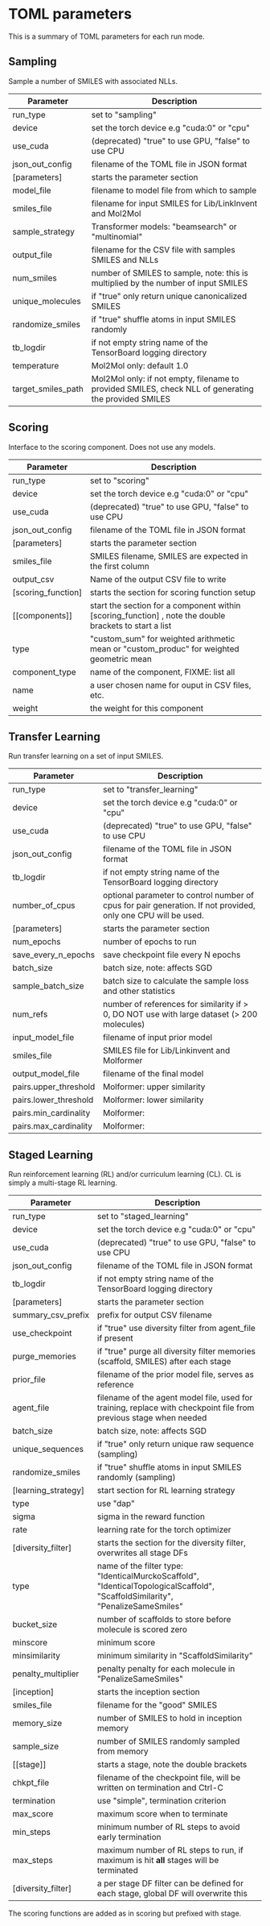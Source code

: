 # TOML parameters

This is a summary of TOML parameters for each run mode.

## Sampling

Sample a number of SMILES with associated NLLs.


| Parameter          | Description                                                                                          |
|--------------------|------------------------------------------------------------------------------------------------------|
| run\_type          | set to "sampling"                                                                                    |
| device             | set the torch device e.g "cuda:0" or "cpu"                                                           |
| use\_cuda          | (deprecated) "true" to use GPU, "false" to use CPU                                                   |
| json\_out\_config    | filename of the TOML file in JSON format                                                             |
| [parameters]       | starts the parameter section                                                                         |
| model\_file        | filename to model file from which to sample                                                          |
| smiles\_file       | filename for input SMILES for Lib/LinkInvent and Mol2Mol                                            |
| sample\_strategy   | Transformer models: "beamsearch" or "multinomial"                                                    |
| output\_file       | filename for the CSV file with samples SMILES and NLLs                                               |
| num\_smiles        | number of SMILES to sample, note: this is multiplied by the number of input SMILES                   |
| unique\_molecules  | if "true" only return unique canonicalized SMILES                                                    |
| randomize\_smiles  | if "true" shuffle atoms in input SMILES randomly                                                     |
| tb\_logdir         | if not empty string name of the TensorBoard logging directory                                        |
| temperature        | Mol2Mol only: default 1.0                                                                            |
| target\_smiles\_path | Mol2Mol only: if not empty, filename to provided SMILES, check NLL of generating the provided SMILES |


## Scoring

Interface to the scoring component.  Does not use any models.

| Parameter           | Description                                                                                             |
|---------------------|---------------------------------------------------------------------------------------------------------|
| run\_type           | set to "scoring"                                                                                        |
| device              | set the torch device e.g "cuda:0" or "cpu"                                                              |
| use\_cuda           | (deprecated) "true" to use GPU, "false" to use CPU                                                      |
| json\_out\_config   | filename of the TOML file in JSON format                                                                |
| [parameters]        | starts the parameter section                                                                            |
| smiles\_file        | SMILES filename, SMILES are expected in the first column                                                |
| output\_csv         | Name of the output CSV file to write                                                                    |
| [scoring\_function] | starts the section for scoring function setup                                                           |
| [[components]]      | start the section for a component within [scoring\_function] , note the double brackets to start a list |
| type                | "custom\_sum" for weighted arithmetic mean or "custom\_produc" for weighted geometric mean              |
| component\_type     | name of the component, FIXME: list all                                                                  |
| name                | a user chosen name for ouput in CSV files, etc.                                                         |
| weight              | the weight for this component                                                                           |


## Transfer Learning

Run transfer learning on a set of input SMILES.

| Parameter              | Description                                                   |
|------------------------|---------------------------------------------------------------|
| run\_type              | set to "transfer\_learning"                                    |
| device             | set the torch device e.g "cuda:0" or "cpu"                                                             |
| use\_cuda          | (deprecated) "true" to use GPU, "false" to use CPU                                                     |
| json\_out\_config        | filename of the TOML file in JSON format                      |
| tb\_logdir             | if not empty string name of the TensorBoard logging directory |
| number\_of\_cpus       | optional parameter to control number of cpus for pair  generation. If not provided, only one CPU will be used. |
| [parameters]           | starts the parameter section                                  |
| num\_epochs            | number of epochs to run                                       |
| save\_every\_n\_epochs | save checkpoint file every N epochs                           |
| batch\_size            | batch size, note: affects SGD                                 |
| sample\_batch\_size    | batch size to calculate the sample loss and other statistics  |
| num\_refs              | number of references for similarity if > 0, DO NOT use with large dataset (> 200 molecules) |
| input\_model\_file     | filename of input prior model                                 |
| smiles\_file           | SMILES file for Lib/Linkinvent and Molformer                  |
| output\_model\_file     | filename of the final model                                   |
| pairs.upper\_threshold | Molformer: upper similarity                                   |
| pairs.lower\_threshold | Molformer: lower similarity                                   |
| pairs.min\_cardinality | Molformer:                                                    |
| pairs.max\_cardinality | Molformer:                                                    |


## Staged Learning

Run reinforcement learning (RL) and/or curriculum learning (CL).  CL is simply a multi-stage RL learning.

| Parameter            | Description                                                                                                                    |
|----------------------|--------------------------------------------------------------------------------------------------------------------------------|
| run\_type            | set to "staged\_learning"                                                                                                    |
| device               | set the torch device e.g "cuda:0" or "cpu"                                                                                     |
| use\_cuda            | (deprecated) "true" to use GPU, "false" to use CPU                                                                             |
| json\_out\_config    | filename of the TOML file in JSON format                                                                                       |
| tb\_logdir           | if not empty string name of the TensorBoard logging directory                                                                  |
| [parameters]         | starts the parameter section                                                                                                   |
| summary\_csv\_prefix | prefix for output CSV filename                                                                                                 |
| use\_checkpoint      | if "true" use diversity filter from agent\_file if present                                                                     |
| purge\_memories      | if "true" purge all diversity filter memories (scaffold, SMILES) after each stage                                              |
| prior\_file          | filename of the prior model file, serves as reference                                                                          |
| agent\_file          | filename of the agent model file, used for training, replace with checkpoint file from previous stage when needed              |
| batch\_size          | batch size, note: affects SGD                                                                                                  |
| unique\_sequences    | if "true" only return unique raw sequence (sampling)                                                                           |
| randomize\_smiles    | if "true" shuffle atoms in input SMILES randomly (sampling)                                                                    |
| [learning\_strategy] | start section for RL learning strategy                                                                                         |
| type                 | use "dap"                                                                                                                      |
| sigma                | sigma in the reward function                                                                                                   |
| rate                 | learning rate for the torch optimizer                                                                                          |
| [diversity\_filter]  | starts the section for the diversity filter, overwrites all stage DFs                                                          |
| type                 | name of the filter type: "IdenticalMurckoScaffold", "IdenticalTopologicalScaffold", "ScaffoldSimilarity", "PenalizeSameSmiles" |
| bucket\_size         | number of scaffolds to store before molecule is scored zero                                                                    |
| minscore             | minimum score                                                                                                                  |
| minsimilarity        | minimum similarity in "ScaffoldSimilarity"                                                                                     |
| penalty\_multiplier  | penalty penalty for each molecule in "PenalizeSameSmiles"                                                                      |
| [inception]          | starts the inception section                                                                                                   |
| smiles\_file         | filename for the "good" SMILES                                                                                                 |
| memory\_size         | number of SMILES to hold in inception memory                                                                                   |
| sample\_size         | number of SMILES randomly sampled from memory                                                                                  |
| [[stage]]            | starts a stage, note the double brackets                                                                                       |
| chkpt\_file          | filename of the checkpoint file, will be written on termination and Ctrl-C                                                     |
| termination          | use "simple", termination criterion                                                                                            |
| max\_score           | maximum score when to terminate                                                                                                |
| min\_steps           | minimum number of RL steps to avoid early termination                                                                          |
| max\_steps           | maximum number of RL steps to run, if maximum is hit **all** stages will be terminated                                         |
| [diversity\_filter]  | a per stage DF filter can be defined for each stage, global DF will overwrite this                                             |

The scoring functions are added as in scoring but prefixed with stage.
